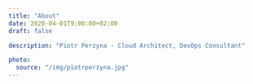 ```yaml
---
title: "About"
date: 2020-04-01T9:00:00+02:00
draft: false

description: "Piotr Perzyna - Cloud Architect, DevOps Consultant"

photo:
  source: "/img/piotrperzyna.jpg"
---
```

